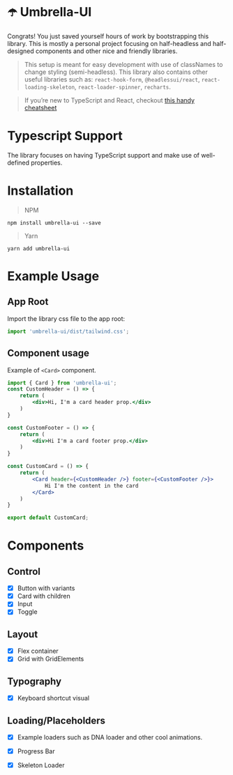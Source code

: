 #  ☂️ Umbrella-UI

Congrats! You just saved yourself hours of work by bootstrapping this library. This is mostly a personal project focusing on half-headless and half-designed components and other nice and friendly libraries.

> This setup is meant  for easy development with use of classNames to change styling (semi-headless). This library also contains other useful libraries such as: `react-hook-form`, `@headlessui/react`, `react-loading-skeleton`, `react-loader-spinner`, `recharts`.

> If you’re new to TypeScript and React, checkout [this handy cheatsheet](https://github.com/sw-yx/react-typescript-cheatsheet/)

# Typescript Support
The library focuses on having TypeScript support and make use of well-defined properties.

# Installation
> NPM
```
npm install umbrella-ui --save
```
> Yarn
```
yarn add umbrella-ui
```

# Example Usage
## App Root
Import the library css file to the app root:
```js
import 'umbrella-ui/dist/tailwind.css';
```
## Component usage
Example of `<Card>` component.
```jsx
import { Card } from 'umbrella-ui';
const CustomHeader = () => {
    return (
        <div>Hi, I'm a card header prop.</div>
    )
}

const CustomFooter = () => {
    return (
        <div>Hi I'm a card footer prop.</div>
    )
}

const CustomCard = () => {
    return (
        <Card header={<CustomHeader />} footer={<CustomFooter />}>
            Hi I'm the content in the card
        </Card>
    )
}

export default CustomCard;
```
# Components
## Control
- [x] Button with variants
- [x] Card with children
- [x] Input
- [x] Toggle
## Layout
- [x] Flex container
- [x] Grid with GridElements
## Typography
- [x] Keyboard shortcut visual
## Loading/Placeholders
- [x] Example loaders such as DNA loader and other cool animations.
- [x] Progress Bar
- [x] Skeleton Loader

